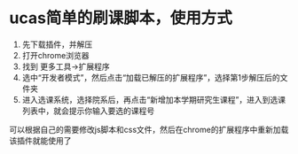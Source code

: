 # ucas简单的刷课脚本，使用方式
1. 先下载插件，并解压
2. 打开chrome浏览器
3. 找到  更多工具->扩展程序
4. 选中“开发者模式”，然后点击“加载已解压的扩展程序”，选择第1步解压后的文件夹
5. 进入选课系统，选择院系后，再点击“新增加本学期研究生课程”，进入到选课列表中，就会提示你输入要选的课程号

可以根据自己的需要修改js脚本和css文件，然后在chrome的扩展程序中重新加载该插件就能使用了

